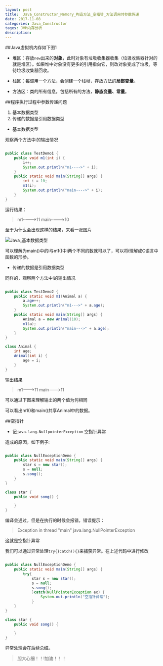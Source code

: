 ```yaml
---
layout: post
title:  Java_Constructor_Memory_构造方法_空指针_方法调用时参数传递
date: 2017-11-08
categories: Java_Constructor
tages: JVM内存分析
description: 
---
```


##Java虚拟机内存如下图1

* 堆区：存放`new`出来的**对象**，此时对象有垃圾收集器收集（垃圾收集器针对的就是堆区）。如果堆中对象没有更多的引用指向它，则改对象变成了垃圾，等待垃圾收集器回收。

* 栈区：每调用一个方法，会创建一个栈帧，存放方法的**局部变量**。

* 方法区：类的所有信息，包括所有的方法，**静态变量、常量**。

##程序执行过程中参数传递问题

1. 基本数据类型
2. 传递的数据是引用数据类型


* 基本数据类型

观察两个方法中i的输出情况

```java

public class TestDemo1 {
	public void m1(int i) {
		i++;
		System.out.println("m1---->" + i);
	}
	public static void main(String[] args) {
		int i = 10;
		m1(i);
		System.out.println("main---->" + i);
	}
}
```

运行结果：
>m1---->11
>main---->10

至于为什么会出现这样的结果，来看一张图片

 ![Java_基本数据类型](https://github.com/UseJie/usejie.github.io/blob/master/img/Java%E5%9F%BA%E6%9C%AC%E6%95%B0%E6%8D%AE%E7%B1%BB%E5%9E%8B.png)

可以理解为main()中的i与m1()中i两个不同的数就可以了，可以将i理解成C语言中函数的形参。

* 传递的数据是引用数据类型

同样的，观察两个方法中i的输出情况

```java

public class TestDemo2 {
	public static void m1(Animal a) {
		a.age++;
		System.out.println("m1--->" + a.age);
	}
	public static void main(String[] args) {
		Animal a = new Animal(10);
		m1(a);
		System.out.println("main--->" + a.age);
	}
}

class Animal {
	int age;
	Animal(int i) {
		age = i;
	}
}
```

输出结果
>m1--->11
>main--->11

可以通过下图来理解输出的两个值为何相同

可以看出m1()和main()共享Animal中的数据。

##空指针
* 记`java.lang.NullpointerException` 空指针异常

造成的原因，如下例子:

```java

public class NullExceptionDemo {
	public static void main(String[] args) {
		star s = new star();
		s = null;
		s.song();
	}
}

class star {
	public void song() {

	}
}
```

编译会通过，但是在执行的时候会报错，错误提示：
>Exception in thread "main" java.lang.NullPointerException

这就是空指针异常

我们可以通过异常处理`try{}catch(){}`来捕获异常。在上述代码中进行修改

```java

public class NullExceptionDemo {
	public static void main(String[] args) {
		try{
			star s = new star();
			s = null;
			s.song();
			}catch(NullPointerException ex) {
				System.out.println("空指针异常");
			}
	}
}

class star {
	public void song() {

	}
}
```


异常处理会在后续总结。

>胆大心细！！!加油！！！